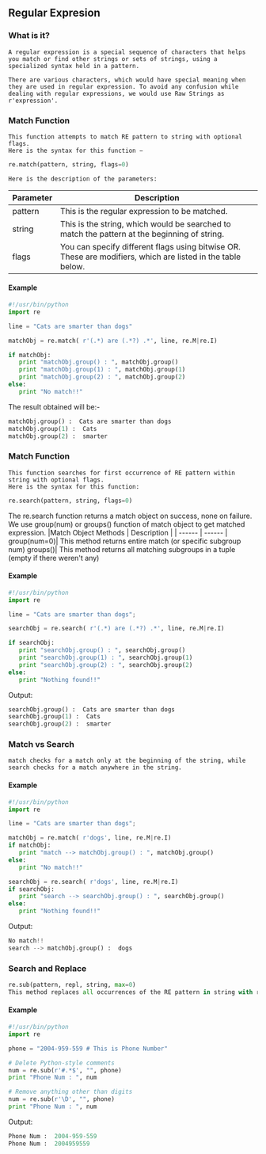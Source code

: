 ## Regular Expresion 
### What is it?
```
A regular expression is a special sequence of characters that helps you match or find other strings or sets of strings, using a specialized syntax held in a pattern.

There are various characters, which would have special meaning when they are used in regular expression. To avoid any confusion while dealing with regular expressions, we would use Raw Strings as r'expression'.
```
### Match Function
```
This function attempts to match RE pattern to string with optional flags.
Here is the syntax for this function −
```
```python
re.match(pattern, string, flags=0)
```
```
Here is the description of the parameters:
```
|Parameter | Description |
| ------ | ------ |
|pattern|	This is the regular expression to be matched.|
|string|	This is the string, which would be searched to match the pattern at the beginning of string.|
|flags|	You can specify different flags using bitwise OR. These are modifiers, which are listed in the table below.|
#### Example
```python
#!/usr/bin/python
import re

line = "Cats are smarter than dogs"

matchObj = re.match( r'(.*) are (.*?) .*', line, re.M|re.I)

if matchObj:
   print "matchObj.group() : ", matchObj.group()
   print "matchObj.group(1) : ", matchObj.group(1)
   print "matchObj.group(2) : ", matchObj.group(2)
else:
   print "No match!!"
```
The result obtained will be:-
``` python
matchObj.group() :  Cats are smarter than dogs
matchObj.group(1) :  Cats
matchObj.group(2) :  smarter
```
### Match Function
```
This function searches for first occurrence of RE pattern within string with optional flags.
Here is the syntax for this function:
```
```python
re.search(pattern, string, flags=0)
```
The re.search function returns a match object on success, none on failure. We use group(num) or groups() function of match object to get matched expression.
|Match Object Methods | Description |
| ------ | ------ |
group(num=0)|	This method returns entire match (or specific subgroup num)
groups()|	This method returns all matching subgroups in a tuple (empty if there weren't any)

#### Example
```python
#!/usr/bin/python
import re

line = "Cats are smarter than dogs";

searchObj = re.search( r'(.*) are (.*?) .*', line, re.M|re.I)

if searchObj:
   print "searchObj.group() : ", searchObj.group()
   print "searchObj.group(1) : ", searchObj.group(1)
   print "searchObj.group(2) : ", searchObj.group(2)
else:
   print "Nothing found!!"
```
Output:
```python
searchObj.group() :  Cats are smarter than dogs
searchObj.group(1) :  Cats
searchObj.group(2) :  smarter
```
### Match vs Search
```
match checks for a match only at the beginning of the string, while search checks for a match anywhere in the string.
```
#### Example
```python
#!/usr/bin/python
import re

line = "Cats are smarter than dogs";

matchObj = re.match( r'dogs', line, re.M|re.I)
if matchObj:
   print "match --> matchObj.group() : ", matchObj.group()
else:
   print "No match!!"

searchObj = re.search( r'dogs', line, re.M|re.I)
if searchObj:
   print "search --> searchObj.group() : ", searchObj.group()
else:
   print "Nothing found!!"
```
Output:
```python
No match!!
search --> matchObj.group() :  dogs
```
### Search and Replace
```python
re.sub(pattern, repl, string, max=0)
This method replaces all occurrences of the RE pattern in string with repl, substituting all occurrences unless max provided. This method returns modified string.
```
#### Example
```python
#!/usr/bin/python
import re

phone = "2004-959-559 # This is Phone Number"

# Delete Python-style comments
num = re.sub(r'#.*$', "", phone)
print "Phone Num : ", num

# Remove anything other than digits
num = re.sub(r'\D', "", phone)    
print "Phone Num : ", num
```
Output:
```python
Phone Num :  2004-959-559
Phone Num :  2004959559
```







